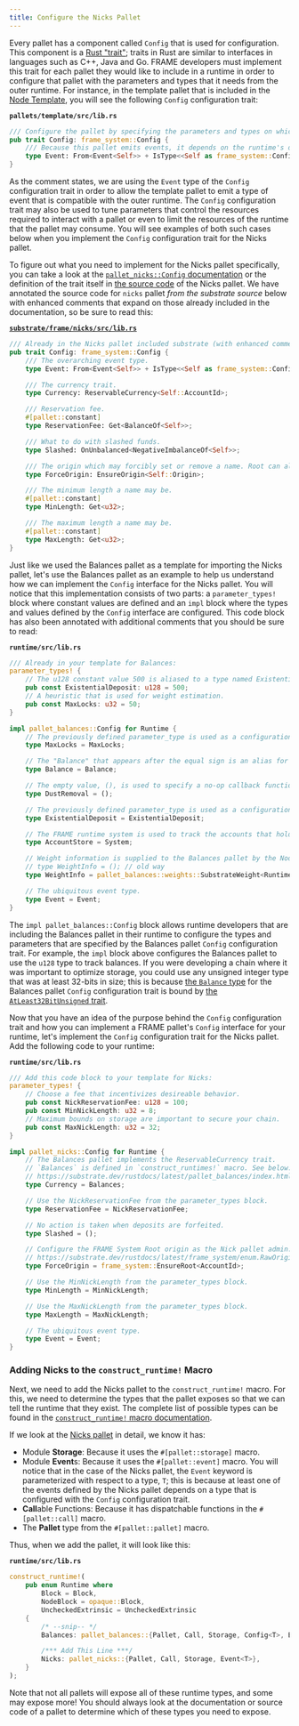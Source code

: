 ```yaml
---
title: Configure the Nicks Pallet
---
```


Every pallet has a component called `Config` that is used for configuration. This component is a
[Rust "trait"](https://doc.rust-lang.org/book/ch10-02-traits.html); traits in Rust are similar to
interfaces in languages such as C++, Java and Go. FRAME developers must implement this trait for
each pallet they would like to include in a runtime in order to configure that pallet with the
parameters and types that it needs from the outer runtime. For instance, in the template pallet that
is included in the
[Node Template](https://github.com/substrate-developer-hub/substrate-node-template), you will see
the following `Config` configuration trait:

**`pallets/template/src/lib.rs`**

```rust
/// Configure the pallet by specifying the parameters and types on which it depends.
pub trait Config: frame_system::Config {
    /// Because this pallet emits events, it depends on the runtime's definition of an event.
    type Event: From<Event<Self>> + IsType<<Self as frame_system::Config>::Event>;
}
```

As the comment states, we are using the `Event` type of the `Config` configuration trait in order to
allow the template pallet to emit a type of event that is compatible with the outer runtime.
The `Config` configuration trait may also be used to tune parameters that control the resources
required to interact with a pallet or even to limit the resources of the runtime that the pallet may
consume. You will see examples of both such cases below when you implement the `Config` configuration
trait for the Nicks pallet.

To figure out what you need to implement for the Nicks pallet specifically, you can take a look at
the
[`pallet_nicks::Config` documentation](https://substrate.dev/rustdocs/latest/pallet_nicks/pallet/trait.Config.html)
or the definition of the trait itself in
[the source code](https://github.com/paritytech/substrate/blob/master/frame/nicks/src/lib.rs) of the
Nicks pallet. We have annotated the source code for `nicks` pallet _from the substrate source_ below with
enhanced comments that expand on those already included in the documentation, so be sure to read this:

**[`substrate/frame/nicks/src/lib.rs`](https://github.com/paritytech/substrate/blob/master/frame/nicks/src/lib.rs)**

```rust
/// Already in the Nicks pallet included substrate (with enhanced comments):
pub trait Config: frame_system::Config {
    /// The overarching event type.
    type Event: From<Event<Self>> + IsType<<Self as frame_system::Config>::Event>;

    /// The currency trait.
    type Currency: ReservableCurrency<Self::AccountId>;

    /// Reservation fee.
    #[pallet::constant]
    type ReservationFee: Get<BalanceOf<Self>>;

    /// What to do with slashed funds.
    type Slashed: OnUnbalanced<NegativeImbalanceOf<Self>>;

    /// The origin which may forcibly set or remove a name. Root can always do this.
    type ForceOrigin: EnsureOrigin<Self::Origin>;

    /// The minimum length a name may be.
    #[pallet::constant]
    type MinLength: Get<u32>;

    /// The maximum length a name may be.
    #[pallet::constant]
    type MaxLength: Get<u32>;
}
```

Just like we used the Balances pallet as a template for importing the Nicks pallet, let's use the
Balances pallet as an example to help us understand how we can implement the `Config` interface for the
Nicks pallet. You will notice that this implementation consists of two parts: a `parameter_types!`
block where constant values are defined and an `impl` block where the types and values defined by
the `Config` interface are configured. This code block has also been annotated with additional
comments that you should be sure to read:

**`runtime/src/lib.rs`**

```rust
/// Already in your template for Balances:
parameter_types! {
    // The u128 constant value 500 is aliased to a type named ExistentialDeposit.
    pub const ExistentialDeposit: u128 = 500;
    // A heuristic that is used for weight estimation.
    pub const MaxLocks: u32 = 50;
}

impl pallet_balances::Config for Runtime {
    // The previously defined parameter_type is used as a configuration parameter.
    type MaxLocks = MaxLocks;

    // The "Balance" that appears after the equal sign is an alias for the u128 type.
    type Balance = Balance;

    // The empty value, (), is used to specify a no-op callback function.
    type DustRemoval = ();

    // The previously defined parameter_type is used as a configuration parameter.
    type ExistentialDeposit = ExistentialDeposit;

    // The FRAME runtime system is used to track the accounts that hold balances.
    type AccountStore = System;

    // Weight information is supplied to the Balances pallet by the Node Template's runtime.
    // type WeightInfo = (); // old way
    type WeightInfo = pallet_balances::weights::SubstrateWeight<Runtime>;

    // The ubiquitous event type.
    type Event = Event;
}
```

The `impl pallet_balances::Config` block allows runtime developers that are including the Balances pallet in
their runtime to configure the types and parameters that are specified by the Balances pallet
`Config` configuration trait. For example, the `impl` block above configures the Balances pallet to
use the `u128` type to track balances. If you were developing a chain where it was important to
optimize storage, you could use any unsigned integer type that was at least 32-bits in size; this is
because
[the `Balance` type](https://substrate.dev/rustdocs/latest/pallet_balances/pallet/trait.Config.html#associatedtype.Balance)
for the Balances pallet `Config` configuration trait is bound by
[the `AtLeast32BitUnsigned` trait](https://substrate.dev/rustdocs/latest/sp_arithmetic/traits/trait.AtLeast32BitUnsigned.html).

Now that you have an idea of the purpose behind the `Config` configuration trait and how you can
implement a FRAME pallet's `Config` interface for your runtime, let's implement the `Config`
configuration trait for the Nicks pallet. Add the following code to your runtime:

**`runtime/src/lib.rs`**

```rust
/// Add this code block to your template for Nicks:
parameter_types! {
    // Choose a fee that incentivizes desireable behavior.
    pub const NickReservationFee: u128 = 100;
    pub const MinNickLength: u32 = 8;
    // Maximum bounds on storage are important to secure your chain.
    pub const MaxNickLength: u32 = 32;
}

impl pallet_nicks::Config for Runtime {
    // The Balances pallet implements the ReservableCurrency trait.
    // `Balances` is defined in `construct_runtimes!` macro. See below.
    // https://substrate.dev/rustdocs/latest/pallet_balances/index.html#implementations-2
    type Currency = Balances;

    // Use the NickReservationFee from the parameter_types block.
    type ReservationFee = NickReservationFee;

    // No action is taken when deposits are forfeited.
    type Slashed = ();

    // Configure the FRAME System Root origin as the Nick pallet admin.
    // https://substrate.dev/rustdocs/latest/frame_system/enum.RawOrigin.html#variant.Root
    type ForceOrigin = frame_system::EnsureRoot<AccountId>;

    // Use the MinNickLength from the parameter_types block.
    type MinLength = MinNickLength;

    // Use the MaxNickLength from the parameter_types block.
    type MaxLength = MaxNickLength;

    // The ubiquitous event type.
    type Event = Event;
}
```

### Adding Nicks to the `construct_runtime!` Macro

Next, we need to add the Nicks pallet to the `construct_runtime!` macro. For this, we need to
determine the types that the pallet exposes so that we can tell the runtime that they exist. The
complete list of possible types can be found in the
[`construct_runtime!` macro documentation](https://substrate.dev/rustdocs/latest/frame_support/macro.construct_runtime.html).

If we look at the [Nicks pallet](https://github.com/paritytech/substrate/blob/master/frame/nicks/src/lib.rs) in detail, we know it has:

- Module **Storage**: Because it uses the `#[pallet::storage]` macro.
- Module **Event**s: Because it uses the `#[pallet::event]` macro. You will notice that in the case of
  the Nicks pallet, the `Event` keyword is parameterized with respect to a type, `T`; this is
  because at least one of the events defined by the Nicks pallet depends on a type that is
  configured with the `Config` configuration trait.
- **Call**able Functions: Because it has dispatchable functions in the `#[pallet::call]` macro.
- The **Pallet** type from the `#[pallet::pallet]` macro.

Thus, when we add the pallet, it will look like this:

**`runtime/src/lib.rs`**

```rust
construct_runtime!(
    pub enum Runtime where
        Block = Block,
        NodeBlock = opaque::Block,
        UncheckedExtrinsic = UncheckedExtrinsic
    {
        /* --snip-- */
        Balances: pallet_balances::{Pallet, Call, Storage, Config<T>, Event<T>},

        /*** Add This Line ***/
        Nicks: pallet_nicks::{Pallet, Call, Storage, Event<T>},
    }
);
```

Note that not all pallets will expose all of these runtime types, and some may expose more! You
should always look at the documentation or source code of a pallet to determine which of these types
you need to expose.
